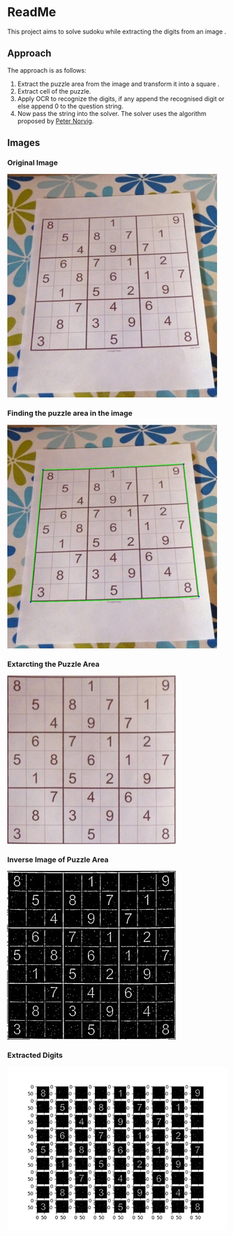 # ReadMe

This project aims to solve sudoku while extracting the digits from an image .

## Approach

The approach is as follows:

1. Extract the puzzle area from the image and transform it into a square .
2. Extract cell of the puzzle.
3. Apply OCR to recognize the digits, if any append the recognised digit or else append 0 to the question string.
4. Now pass the string into the solver. The solver uses the algorithm proposed by [Peter Norvig](https://norvig.com/sudoku.html).

## Images

### Original Image

![Original Image](Img/original%20image.jpg)

### Finding the puzzle area in the image

![Contoured Image](Img/contoured%20image.jpg)

### Extarcting the Puzzle Area

![Cropped Image](Img/cropped%20image.jpg)

### Inverse Image of Puzzle Area

![Inverted Image](Img/inverted.jpg)

### Extracted Digits

![Extracted Digits](Img/Figure_1.png)
